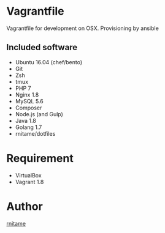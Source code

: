 # Vagrantfile
Vagrantfile for development on OSX. Provisioning by ansible

## Included software
- Ubuntu 16.04 (chef/bento)
- Git
- Zsh
- tmux
- PHP 7
- Nginx 1.8
- MySQL 5.6
- Composer
- Node.js (and Gulp)
- Java 1.8
- Golang 1.7
- rnitame/dotfiles

# Requirement
- VirtualBox
- Vagrant 1.8

# Author
[rnitame](https://github.com/rnitame)
